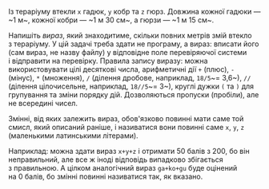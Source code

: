 Із тераріуму втекли `x` гадюк, `y` кобр та&nbsp;`z` гюрз.
Довжина кожної гадюки — ~1&nbsp;м~, кожної кобри — ~1&nbsp;м 30&nbsp;см~, а&nbsp;гюрзи — ~1&nbsp;м 15&nbsp;см~.

Напишіть *вираз*, який знаходитиме, скільки повних метрів змій втекло з&nbsp;тераріуму.
У&nbsp;цій задачі треба здати не програму, а&nbsp;вираз: вписати його (сам вираз, не назву файлу) у&nbsp;відповідне поле перевіряючої системи і&nbsp;відправити на&nbsp;перевірку. Правила запису виразу: можна використовувати цілі десяткові числа, арифметичні дії `+` (плюс), `-` (мінус), `*` (множення), `/` (ділення дробове, наприклад, `18/5`~= 3,6~), `//` (ділення цілочисельне, наприклад, `18//5`~= 3~), круглі дужки `(` та&nbsp;`)` для групування та&nbsp;зміни порядку дій.
Дозволяються пропуски (пробіли), але не всередині чисел.

Змінні, від яких залежить вираз, обов'язково повинні мати саме той смисл, який описаний раніше, і&nbsp;називатися вони повинні саме `x`, `y`, `z` (маленькими латинськими літерами).

Наприклад: можна здати вираз `x+y+z` і&nbsp;отримати 50&nbsp;балів з&nbsp;200, бо він неправильний, але все ж іноді відповідь випадково збігається з&nbsp;правильною.
А&nbsp;цілком аналогічний вираз `ga+ko+gu` буде оцінений на&nbsp;0&nbsp;балів, бо змінні повинні називатися так, як&nbsp;вказано.

